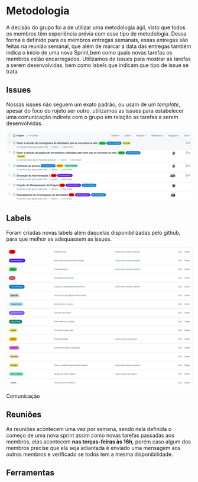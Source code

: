 # Metodologia

A decisão do grupo foi a de utilizar uma metodologia ágil, visto que todos os membros têm experiência prévia com esse tipo de metodologia. Dessa forma é definido para os membros entregas semanais, essas entregas são feitas na reunião semanal, que além de marcar a data das entregas também indica o início de uma nova Sprint,bem como quais novas tarefas os membros estão encarregados. Utilizamos de issues para mostrar as tarefas a serem desenvolvidas, bem como labels que indicam que tipo de issue se trata.

## Issues

Nossas issues não seguem um exato padrão, ou usam de um *template*, apesar do foco do rojeto ser outro, utilizamos as issues para estabelecer uma comunicação indireta com o grupo em relação as tarefas a serem desenvolvidas.

![Issues](./images/issues.png)

## Labels

Foram criadas novas labels além daquelas disponibilizadas pelo github, para que melhor se adequassem as issues.

![Labels](./images/labels.png)

Comunicação

## Reuniões

As reuniões acontecem uma vez por semana, sendo nela definida o começo de uma nova sprint assim como novas tarefas passadas aos membros, elas acontecem **nas terças-feiras às 16h**, porém caso algum dos membros precise que ela seja adiantada é enviado uma mensagem aos outros membros e verificado se todos tem a mesma disponibilidade.

## Ferramentas
 
